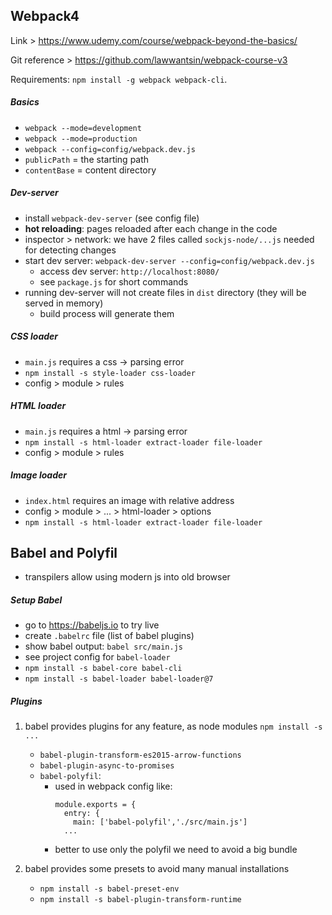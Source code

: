 ## Webpack4

Link >  https://www.udemy.com/course/webpack-beyond-the-basics/

Git reference > https://github.com/lawwantsin/webpack-course-v3

Requirements: `npm install -g webpack webpack-cli`.

##### Basics
- `webpack --mode=development`
- `webpack --mode=production`
- `webpack --config=config/webpack.dev.js`
- `publicPath` = the starting path
- `contentBase` = content directory

##### Dev-server
- install `webpack-dev-server` (see config file)
- **hot reloading**: pages reloaded after each change in the code
- inspector > network: we have 2 files called `sockjs-node/...js` needed for detecting changes
- start dev server: `webpack-dev-server --config=config/webpack.dev.js`
    - access dev server: `http://localhost:8080/`
    - see `package.js` for short commands
- running dev-server will not create files in `dist` directory (they will be served in memory)
    - build process will generate them

##### CSS loader
- `main.js` requires a css -> parsing error
- `npm install -s style-loader css-loader`
- config > module > rules

##### HTML loader
- `main.js` requires a html -> parsing error
- `npm install -s html-loader extract-loader file-loader`
- config > module > rules

##### Image loader
- `index.html` requires an image with relative address
- config > module > ... > html-loader > options
- `npm install -s html-loader extract-loader file-loader`

## Babel and Polyfil
- transpilers allow using modern js into old browser

##### Setup Babel
- go to https://babeljs.io to try live
- create `.babelrc` file (list of babel plugins)
- show babel output: `babel src/main.js`
- see project config for `babel-loader`
- `npm install -s babel-core babel-cli`
- `npm install -s babel-loader babel-loader@7`

##### Plugins
1. babel provides plugins for any feature, as node modules `npm install -s ...`
    - `babel-plugin-transform-es2015-arrow-functions`
    - `babel-plugin-async-to-promises`
    - `babel-polyfil`:
        - used in webpack config like:
          ```
          module.exports = {
            entry: {
              main: ['babel-polyfil','./src/main.js']
            ...
          ```
        - better to use only the polyfil we need to avoid a big bundle
        
2. babel provides some presets to avoid many manual installations
   - `npm install -s babel-preset-env`
   - `npm install -s babel-plugin-transform-runtime`
   